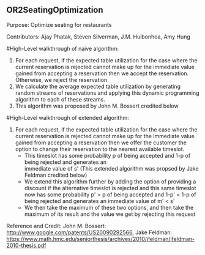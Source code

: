 ## OR2SeatingOptimization

Purpose: Optimize seating for restaurants 

Contributors: Ajay Phatak, Steven Silverman, J.M. Huibonhoa, Amy Hung


#High-Level walkthrough of naive algorithm:

1. For each request, if the expected table utilization for the case where the current reservation is rejected cannot make up for the immediate value gained from accepting a reservation then we accept the reservation. Otherwise, we reject the reservation
2. We calculate the average expected table utilization by generating random streams of reservations and applying this dynamic programming algorithm to each of these streams. 
3. This algorithm was proposed by John M. Bossert credited below

#High-Level walkthrough of extended algorithm:

1. For each request, if the expected table utilization for the case where the current reservation is rejected cannot make up for the immediate value gained from accepting a reservation then we offer the customer the option to change their reservation to the nearest available timeslot. 
	- This timeslot has some probability p of being accepted and 1-p of being rejected and generates an    
	  immediate value of s' (This extended algorithm was propsed by Jake Feldman credited below)
	- We extend this algorithm further by adding the option of providing a discount if the alternative timeslot 	  is rejected and this same timeslot now has some probability p' > p of being accepted and 1-p' < 1-p of                 being rejected and generates an immediate value of m' < s'
	- We then take the maximum of these two options, and then take the maximum of its result and the value we            get by rejecting this request


Reference and Credit:
John M. Bossert: http://www.google.com/patents/US20090292566, 
Jake Feldman: https://www.math.hmc.edu/seniorthesis/archives/2010/jfeldman/jfeldman-2010-thesis.pdf
